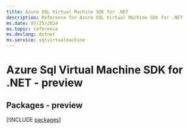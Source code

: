 ```yaml
---
title: Azure SQL Virtual Machine SDK for .NET
description: Reference for Azure SQL Virtual Machine SDK for .NET
ms.date: 07/25/2024
ms.topic: reference
ms.devlang: dotnet
ms.service: sqlvirtualmachine
---
```

# Azure Sql Virtual Machine SDK for .NET - preview
## Packages - preview
[!INCLUDE [packages](sql-virtual-machine-index.md)]